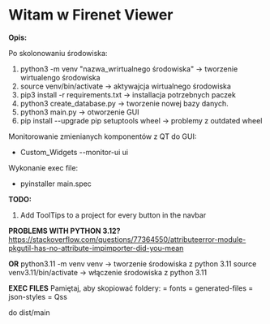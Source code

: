 # Witam w  Firenet Viewer

**Opis:**

Po skolonowaniu środowiska:
1. python3 -m venv "nazwa_wrirtualnego środowiska" -> tworzenie wirtualengo środowiska
2. source venv/bin/activate -> aktywajcja wirtualnego środowiska
3. pip3 install -r requirements.txt -> installacja potrzebnych paczek
4. python3 create_database.py -> tworzenie nowej bazy danych.
5. python3 main.py -> otworzenie GUI 
6. pip install --upgrade pip setuptools wheel -> problemy z outdated wheel

Monitorowanie zmienianych komponentów z QT do GUI:
 * Custom_Widgets --monitor-ui ui

Wykonanie exec file: 
* pyinstaller main.spec

**TODO:**
1. Add ToolTips to a project for every button in the navbar

**PROBLEMS WITH PYTHON 3.12?**
https://stackoverflow.com/questions/77364550/attributeerror-module-pkgutil-has-no-attribute-impimporter-did-you-mean

**OR**
python3.11 -m venv venv -> tworzenie środowiska z python 3.11
source venv3.11/bin/activate -> włączenie środowiska z python 3.11

**EXEC FILES**
Pamiętaj, aby skopiować foldery:
= fonts
= generated-files
= json-styles
= Qss

do dist/main

